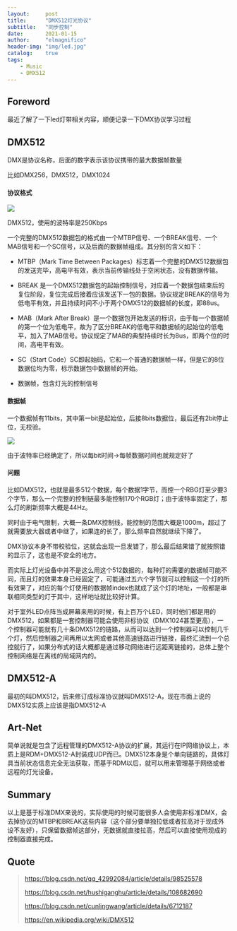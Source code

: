 ```yaml
---
layout:     post
title:      "DMX512灯光协议"
subtitle:   "同步控制"
date:       2021-01-15
author:     "elmagnifico"
header-img: "img/led.jpg"
catalog:    true
tags:
    - Music
    - DMX512
---
```


## Foreword

最近了解了一下led灯带相关内容，顺便记录一下DMX协议学习过程



## DMX512

DMX是协议名称，后面的数字表示该协议携带的最大数据帧数量

比如DMX256，DMX512，DMX1024



#### 协议格式

![](https://img.elmagnifico.tech/static/upload/elmagnifico/5tgU2Klz3FxbDPq.png)



DMX512，使用的波特率是250Kbps

一个完整的DMX512数据包的格式由一个MTBP信号、一个BREAK信号、一个MAB信号和一个SC信号，以及后面的数据帧组成。其分别的含义如下：

- MTBP（Mark Time Between Packages）标志着一个完整的DMX512数据包的发送完毕，高电平有效，表示当前传输线处于空闲状态，没有数据传输。

- BREAK 是一个DMX512数据包的起始控制信号，对应着一个数据包结束后的复位阶段，复位完成后接着应该发送下一包的数据。协议规定BREAK的信号为低电平有效，并且持续时间不小于两个DMX512的数据帧的长度，即88us。

- MAB（Mark After Break）是一个数据包开始发送的标识，由于每一个数据帧的第一个位为低电平，故为了区分BREAK的低电平和数据帧的起始位的低电平，加入了MAB信号。协议规定了MAB的典型持续时长为8us，即两个位的时间，高电平有效。

- SC（Start Code）SC即起始码，它和一个普通的数据帧一样，但是它的8位数据位均为零，标示数据包中数据帧的开始。
- 数据帧，包含灯光的控制信号



#### 数据帧

一个数据帧有11bits，其中第一bit是起始位，后接8bits数据位，最后还有2bit停止位，无校验。

![](https://img.elmagnifico.tech/static/upload/elmagnifico/5HteEf214Vv8QKj.png)

由于波特率已经确定了，所以每bit时间->每帧数据时间也就规定好了



#### 问题

比如DMX512，也就是最多512个数据，每个数据1字节，而控一个RBG灯至少要3个字节，那么一个完整的控制链最多能控制170个RGB灯；由于波特率固定了，那么灯的刷新频率大概是44Hz。

同时由于电气限制，大概一条DMX控制线，能控制的范围大概是1000m，超过了就需要放大器或者中继了，如果连的长了，那么频率自然就继续下降了。

DMX协议本身不带校验位，这就会出现一旦发错了，那么最后结果错了就按照错的显示了，这也是不安全的地方。



而实际上灯光设备中并不是这么用这个512数据的，每种灯的需要的数据帧可能不同，而且灯的效果本身已经固定了，可能通过五六个字节就可以控制这一个灯的所有效果了，对应的每个灯使用的数据帧index也就成了这个灯的地址，一般都是串联相同类型的灯于其中，这样地址就比较好计算。



对于室外LED点阵当成屏幕来用的时候，有上百万个LED，同时他们都是用的DMX512，如果都是一套控制器可能会使用非标协议（DMX1024甚至更高），一个控制器可能就有几十条DMX512的链路，从而可以达到一个控制器可以控制几千个灯，然后控制器之间再用以太网或者其他高速链路进行链接，最终汇流到一个总控就行了，如果分布式的话大概都是通过移动网络进行远距离链接的，总体上整个控制网络是在离线的局域网内的。



## DMX512-A

最初的叫DMX512，后来修订成标准协议就叫DMX512-A，现在市面上说的DMX512实质上应该是指DMX512-A



## Art-Net

简单说就是包含了远程管理的DMX512-A协议的扩展，其运行在IP网络协议上，本质上是RDM+DMX512-A封装成UDP而已。DMX512本身是个单向链路的，具体灯具当前状态信息完全无法获取，而基于RDM以后，就可以用来管理基于网络或者远程的灯光设备。



## Summary

以上是基于标准DMX来说的，实际使用的时候可能很多人会使用非标准DMX，会去掉协议的MTBP和BREAK这些内容（这个部分要单独拉低或者拉高对于现成外设不友好），只保留数据帧这部分，无数据就直接拉高，然后可以直接使用现成的控制器直接完成。



## Quote

> https://blog.csdn.net/qq_42992084/article/details/98525578
>
> https://blog.csdn.net/hushiganghu/article/details/108682690
>
> https://blog.csdn.net/cunlingwang/article/details/6712187
>
> https://en.wikipedia.org/wiki/DMX512

